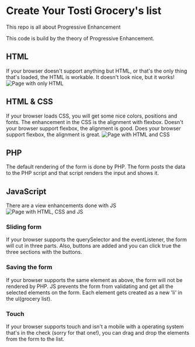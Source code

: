 # Create Your Tosti Grocery's list
This repo is all about Progressive Enhancement

This code is build by the theory of Progressive Enhancement. 

## HTML
If your browser doesn't support anything but HTML, or that's the only thing that's loaded, the HTML is workable. It doesn't look nice, but it works!
![Page with only HTML](https://github.com/MartijnNieuwenhuizen/Browser_Technologies/tree/master/shopping_list/img/only_html.png "Page with only HTML")

## HTML & CSS
If your browser loads CSS, you will get some nice colors, positions and fonts.
The enhancement in the CSS is the alignment with flexbox. Doesn't your browser support flexbox, the alignment is good. Does your browser support flexbox, the alignment is great.
![Page with HTML and CSS](https://github.com/MartijnNieuwenhuizen/Browser_Technologies/tree/master/shopping_list/img/add_css.png "Page with HTML and CSS")

## PHP
The default rendering of the form is done by PHP. The form posts the data to the PHP script and that script renders the input and shows it. 

## JavaScript
There are a view enhancements done with JS
![Page with HTML, CSS and JS](https://github.com/MartijnNieuwenhuizen/Browser_Technologies/tree/master/shopping_list/img/add_js.png "Page with HTML, CSS and JS")

### Sliding form
If your browser supports the querySelector and the eventListener, the form will cut in three parts. Also, buttons are added and you can click true the three sections with the buttons.

### Saving the form
If your browser supports the same element as above, the form will not be rendered by PHP. JS prevents the form from validating and get all the selected elements on the form. Each element gets created as a new 'li' in the ul(grocery list).

### Touch
If your browser supports touch and isn't a mobile with a operating system that's in the check (sorry for that one!), you can drag and drop the elements from the form to the list.